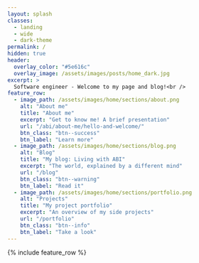 ```yaml
---
layout: splash
classes:
  - landing
  - wide
  - dark-theme
permalink: /
hidden: true
header:
  overlay_color: "#5e616c"
  overlay_image: /assets/images/posts/home_dark.jpg
excerpt: >
  Software engineer - Welcome to my page and blog!<br />
feature_row:
  - image_path: /assets/images/home/sections/about.png
    alt: "About me"
    title: "About me"
    excerpt: "Get to know me! A brief presentation"
    url: "/abi/about-me/hello-and-welcome/"
    btn_class: "btn--success"
    btn_label: "Learn more"      
  - image_path: /assets/images/home/sections/blog.png
    alt: "Blog"
    title: "My blog: Living with ABI"
    excerpt: "The world, explained by a different mind"
    url: "/blog"
    btn_class: "btn--warning"
    btn_label: "Read it"
  - image_path: /assets/images/home/sections/portfolio.png
    alt: "Projects"
    title: "My project portfolio"
    excerpt: "An overview of my side projects"
    url: "/portfolio"
    btn_class: "btn--info"
    btn_label: "Take a look"
---
```


{% include feature_row %}
